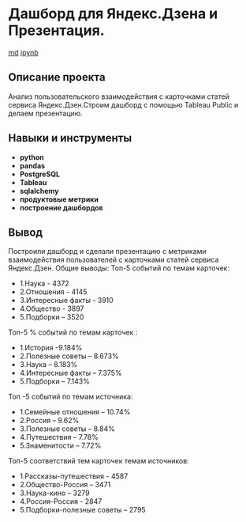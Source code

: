 # 	Дашборд для Яндекс.Дзена и Презентация.

[md](https://github.com/aq2003/Portfolio/blob/main/Analyzing%20Texts/P13_Portfolio.md)    [ipynb](https://github.com/aq2003/Portfolio/blob/main/Analyzing%20Texts/P13_Portfolio.ipynb)

## Описание проекта

Анализ пользовательского взаимодействия с карточками статей сервиса Яндекс.Дзен.Строим дашборд  с помощью Tableau Public и делаем презентацию.

## Навыки и инструменты

- **python**
- **pandas**
- **PostgreSQL**
- **Tableau**
- **sqlalchemy**
- **продуктовые метрики**
- **построение дашбордов**


## Вывод

Построили дашборд и сделали презентацию с метриками взаимодействия пользователей с карточками статей сервиса Яндекс.Дзен.
Общие выводы:
Топ-5 событий по темам карточек:
 
- 1.Наука - 4372
- 2.Отношения - 4145
- 3.Интересные факты - 3910
- 4.Общество - 3897
- 5.Подборки – 3520

Топ-5 % событий по темам карточек :
- 1.История -9.184%
- 2.Полезные советы – 8.673%
- 3.Наука – 8.183%
- 4.Интересные факты – 7.375%
- 5.Подборки – 7.143%

Топ -5 событий по темам источника:
- 1.Семейные отношения – 10.74%
- 2.Россия – 9.62%
- 3.Полезные советы – 8.84%
- 4.Путешествия – 7.78%
- 5.Знаменитости – 7.72%

Топ-5 соответствий тем карточек темам источников:
- 1.Рассказы-путешествия - 4587
- 2.Общество-Россия – 3471
- 3.Наука-кино – 3279
- 4.Россия-Россия - 2847
- 5.Подборки-полезные советы – 2795
